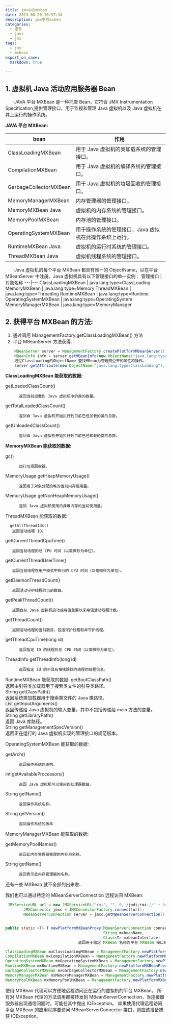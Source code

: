```yaml
---
title: jmx中的mxben
date: 2019-08-26 10:57:34
description: jmx中的mxben
categories:
  - 语言
  - java
  - jmx
tags:
  - jmx
  - mxbean
export_on_save:
  markdown: true

---
```


## 1. 虚拟机 Java 活动应用服务器 Bean

&emsp;&emsp;JAVA 平台 MXBean 是一种托管 Bean，它符合 JMX Instrumentation Specification,提供管理接口，用于监视和管理 Java 虚拟机以及 Java 虚拟机在其上运行的操作系统。

**JAVA 平台 MXBean:**

| bean                   | 作用                                                    |
| ---------------------- | ------------------------------------------------------- |
| ClassLoadingMXBean     | 用于 Java 虚拟机的类加载系统的管理接口。                |
| CompilationMXBean      | 用于 Java 虚拟机的编译系统的管理接口。                  |
| GarbageCollectorMXBean | 用于 Java 虚拟机的垃圾回收的管理接口。                  |
| MemoryManagerMXBean    | 内存管理器的管理接口。                                  |
| MemoryMXBean Java      | 虚拟机的内存系统的管理接口。                            |
| MemoryPoolMXBean       | 内存池的管理接口。                                      |
| OperatingSystemMXBean  | 用于操作系统的管理接口，Java 虚拟机在此操作系统上运行。 |
| RuntimeMXBean Java     | 虚拟机的运行时系统的管理接口。                          |
| ThreadMXBean Java      | 虚拟机线程系统的管理接口。                              |

&emsp;&emsp;Java 虚拟机的每个平台 MXBean 都具有惟一的 ObjectName，以在平台 MBeanServer 中注册。Java 虚拟机具有以下管理接口的单一实例：
管理接口 | 对象名称
---|---
ClassLoadingMXBean | java.lang:type=ClassLoading
MemoryMXBean | java.lang:type=Memory
ThreadMXBean | java.lang:type=Threading
RuntimeMXBean | java.lang:type=Runtime
OperatingSystemMXBean | java.lang:type=OperatingSystem
MemoryManagerMXBean | java.lang:type=MemoryManager

## 2. 获得平台 MXBean 的方法:

1. 通过调用 ManagementFactory.getClassLoadingMXBean() 方法
2. 平台 MBeanServer 方法获得.

```java
    MBeanServer server = ManagementFactory.createPlatformMBeanServer();
    MBeanInfo info = server.getMBeanInfo(new ObjectName("java.lang:type=ClassLoading")); //
    通过ClassLoading的ObjectName,查找MBean为管理而公开的属性和操作。
    server.getAttribute(new ObjectName("java.lang:type=ClassLoading"), "TotalLoadedClassCount")  //返回自 Java 虚拟机开始执行到目前已经加载的类的总数.
```

**ClassLoadingMXBean 能获取的数据:**

getLoadedClassCount()

          返回当前加载到 Java 虚拟机中的类的数量。


getTotalLoadedClassCount()

          返回自 Java 虚拟机开始执行到目前已经加载的类的总数。


getUnloadedClassCount()

          返回自 Java 虚拟机开始执行到目前已经卸载的类的总数。

**MemoryMXBean 能获取的数据:**

gc()

          运行垃圾回收器。


MemoryUsage getHeapMemoryUsage()

          返回用于对象分配的堆的当前内存使用量。


MemoryUsage getNonHeapMemoryUsage()

          返回 Java 虚拟机使用的非堆内存的当前使用量。

ThreadMXBean 能获取的数据:

      getAllThreadIds()
       返回活动线程 ID。


getCurrentThreadCpuTime()

       返回当前线程的总 CPU 时间（以毫微秒为单位）。


getCurrentThreadUserTime()

       返回当前线程在用户模式中执行的 CPU 时间（以毫微秒为单位）。


getDaemonThreadCount()

       返回活动守护线程的当前数目。


getPeakThreadCount()

       返回自从 Java 虚拟机启动或峰值重置以来峰值活动线程计数。


getThreadCount()

       返回活动线程的当前数目，包括守护线程和非守护线程。


getThreadCpuTime(long id)

          返回指定 ID 的线程的总 CPU 时间（以毫微秒为单位）。


ThreadInfo getThreadInfo(long id)

          返回指定 id 的不具有堆栈跟踪的线程的线程信息。



RuntimeMXBean 能获取的数据:
getBootClassPath()  
 返回由引导类加载器用于搜索类文件的引导类路径。  
 String getClassPath()  
 返回系统类加载器用于搜索类文件的 Java 类路径。  
 List<String> getInputArguments()  
 返回传递给 Java 虚拟机的输入变量，其中不包括传递给 main 方法的变量。
String getLibraryPath()  
 返回 Java 库路径。  
 String getManagementSpecVersion()  
 返回正在运行的 Java 虚拟机实现的管理接口的规范版本。  
  
OperatingSystemMXBean 能获取的数据:

getArch()

          返回操作系统的架构。


int getAvailableProcessors()

          返回 Java 虚拟机可以使用的处理器数目。


String getName()

          返回操作系统名称。


String getVersion()

          返回操作系统的版本


MemoryManagerMXBean 能获取的数据:

getMemoryPoolNames()

          返回此内存管理器管理的内存池名称。


String getName()

          返回表示此内存管理器的名称。



还有一些 MXBean 就不全部列出来啦..

我们也可以通过特定的 MBeanServerConnection 远程访问 MXBean:

```java
 JMXServiceURL url = new JMXServiceURL("rmi", "", 0, /jndi/rmi://" + host + ":" + port + "/jmxrmi);
        JMXConnector jmxc = JMXConnectorFactory.connect(url);
        MBeanServerConnection server = jmxc.getMBeanServerConnection();


public static <T> T newPlatformMXBeanProxy(MBeanServerConnection connection,
                                           String mxbeanName,
                                           Class<T> mxbeanInterface)
                                返回用于给定 MXBean 名称的平台 MXBean 接口的代理，以便通过给定 MBeanServerConnection 转发其方法调用。

ClassLoadingMXBean mxClassLoadingMXBean = ManagementFactory.newPlatformMXBeanProxy(mBeanServerConnection, ManagementFactory.CLASS_LOADING_MXBEAN_NAME, ClassLoadingMXBean.class);
CompilationMXBean mxCompilationMXBean = ManagementFactory.newPlatformMXBeanProxy(mBeanServerConnection, ManagementFactory.COMPILATION_MXBEAN_NAME, CompilationMXBean.class);
OperatingSystemMXBean mxOperatingSystemMXBean = ManagementFactory.newPlatformMXBeanProxy(mBeanServerConnection, ManagementFactory.OPERATING_SYSTEM_MXBEAN_NAME, OperatingSystemMXBean.class);
RuntimeMXBean mxRuntimeMXBean = ManagementFactory.newPlatformMXBeanProxy(mBeanServerConnection, ManagementFactory.RUNTIME_MXBEAN_NAME, RuntimeMXBean.class);
GarbageCollectorMXBean mxGarbageCollectorMXBean = ManagementFactory.newPlatformMXBeanProxy(mBeanServerConnection, ManagementFactory.GARBAGE_COLLECTOR_MXBEAN_DOMAIN_TYPE, GarbageCollectorMXBean.class);
MemoryManagerMXBean mxMemoryManagerMXBean = ManagementFactory.newPlatformMXBeanProxy(mBeanServerConnection, ManagementFactory.MEMORY_MANAGER_MXBEAN_DOMAIN_TYPE, MemoryManagerMXBean.class);
MemoryPoolMXBean mxMemoryPoolMXBean = ManagementFactory.newPlatformMXBeanProxy(mBeanServerConnection, ManagementFactory.MEMORY_POOL_MXBEAN_DOMAIN_TYPE, MemoryPoolMXBean.class);
```

使用 MXBean 代理可以方便地远程访问正在运行的虚拟机的平台 MXBean。
所有对 MXBean 代理的方法调用都被转发到 MBeanServerConnection，当连接器服务器出现通信问题时，可能在其中抛出 IOException。
如果使用代理远程访问平台 MXBean 的应用程序要访问 MBeanServerConnector 接口，则应该准备捕获 IOException。
